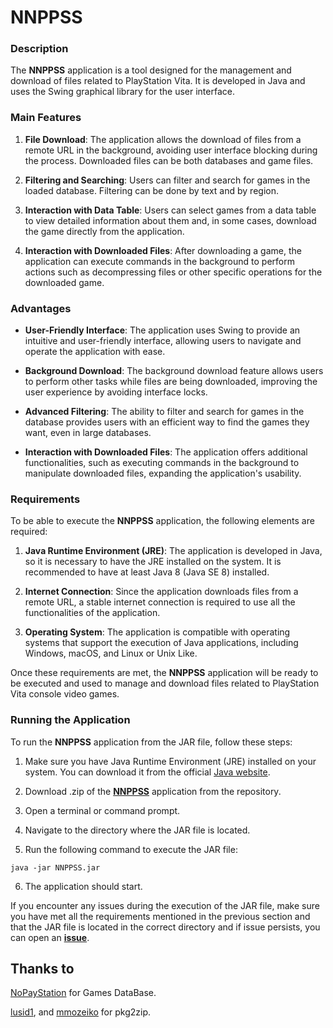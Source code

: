 # NNPPSS

### Description

The **NNPPSS** application is a tool designed for the management and download of files related to PlayStation Vita. It is developed in Java and uses the Swing graphical library for the user interface.

### Main Features

1. **File Download**: The application allows the download of files from a remote URL in the background, avoiding user interface blocking during the process. Downloaded files can be both databases and game files.

2. **Filtering and Searching**: Users can filter and search for games in the loaded database. Filtering can be done by text and by region.

3. **Interaction with Data Table**: Users can select games from a data table to view detailed information about them and, in some cases, download the game directly from the application.

4. **Interaction with Downloaded Files**: After downloading a game, the application can execute commands in the background to perform actions such as decompressing files or other specific operations for the downloaded game.

### Advantages

- **User-Friendly Interface**: The application uses Swing to provide an intuitive and user-friendly interface, allowing users to navigate and operate the application with ease.

- **Background Download**: The background download feature allows users to perform other tasks while files are being downloaded, improving the user experience by avoiding interface locks.

- **Advanced Filtering**: The ability to filter and search for games in the database provides users with an efficient way to find the games they want, even in large databases.

- **Interaction with Downloaded Files**: The application offers additional functionalities, such as executing commands in the background to manipulate downloaded files, expanding the application's usability.

### Requirements

To be able to execute the **NNPPSS** application, the following elements are required:

1. **Java Runtime Environment (JRE)**: The application is developed in Java, so it is necessary to have the JRE installed on the system. It is recommended to have at least Java 8 (Java SE 8) installed.

2. **Internet Connection**: Since the application downloads files from a remote URL, a stable internet connection is required to use all the functionalities of the application.

3. **Operating System**: The application is compatible with operating systems that support the execution of Java applications, including Windows, macOS, and Linux or Unix Like.

Once these requirements are met, the **NNPPSS** application will be ready to be executed and used to manage and download files related to PlayStation Vita console video games.


### Running the Application

To run the **NNPPSS** application from the JAR file, follow these steps:

1. Make sure you have Java Runtime Environment (JRE) installed on your system. You can download it from the official [Java website](https://www.oracle.com/java/technologies/javase-jre8-downloads.html).

2. Download .zip of the [**NNPPSS**](https://github.com/SquarePeace/NNPPSS/releases) application from the repository.

3. Open a terminal or command prompt.

4. Navigate to the directory where the JAR file is located.

5. Run the following command to execute the JAR file:

`java -jar NNPPSS.jar`

6. The application should start.

If you encounter any issues during the execution of the JAR file, make sure you have met all the requirements mentioned in the previous section and that the JAR file is located in the correct directory and if issue persists, you can open an [**issue**](https://github.com/SquarePeace/NNPPSS/issues).

## Thanks to

[NoPayStation](https://nopaystation.com/) for Games DataBase.

[lusid1](https://github.com/lusid1/pkg2zip), and [mmozeiko](https://github.com/mmozeiko/pkg2zip) for pkg2zip.